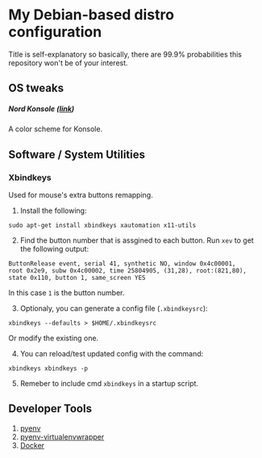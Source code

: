 # My Debian-based distro configuration

Title is self-explanatory so basically, there are 99.9% probabilities this repository won't be of your interest.

## OS tweaks

##### Nord Konsole ([link](https://github.com/arcticicestudio/nord-konsole))
A color scheme for Konsole.

## Software / System Utilities

### Xbindkeys

Used for mouse's extra buttons remapping.

1. Install the following:
```
sudo apt-get install xbindkeys xautomation x11-utils
```

2. Find the button number that is assgined to each button. Run `xev` to get the following output:
```
ButtonRelease event, serial 41, synthetic NO, window 0x4c00001,
root 0x2e9, subw 0x4c00002, time 25804905, (31,28), root:(821,80),
state 0x110, button 1, same_screen YES
```
In this case `1` is the button number.

3. Optionaly, you can generate a config file (`.xbindkeysrc`):
```
xbindkeys --defaults > $HOME/.xbindkeysrc
```
Or modify the existing one.

4. You can reload/test updated config with the command:
```
xbindkeys xbindkeys -p
```
5. Remeber to include cmd `xbindkeys` in a startup script.


## Developer Tools

1. [pyenv](https://github.com/pyenv/pyenv)
2. [pyenv-virtualenvwrapper](https://github.com/pyenv/pyenv-virtualenvwrapper)
3. [Docker](https://docs.docker.com/install/linux/docker-ce/ubuntu/)
